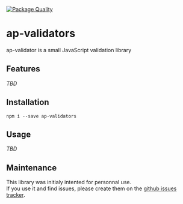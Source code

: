 [![Package Quality](http://npm.packagequality.com/badge/ap-validators.png)](http://packagequality.com/#?package=ap-validators)

# ap-validators

ap-validator is a small JavaScript validation library

## Features

*TBD*

## Installation

`npm i --save ap-validators`

## Usage

*TBD*

## Maintenance

This library was initialy intented for personnal use.   
If you use it and find issues, please create them on the [github issues tracker](https://github.com/ash-uncover/ap-validators/issues).
